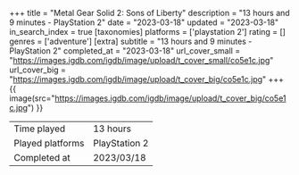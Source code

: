 +++
title = "Metal Gear Solid 2: Sons of Liberty"
description = "13 hours and 9 minutes - PlayStation 2"
date = "2023-03-18"
updated = "2023-03-18"
in_search_index = true
[taxonomies]
platforms = ['playstation 2']
rating = []
genres = ['adventure']
[extra]
subtitle = "13 hours and 9 minutes - PlayStation 2"
completed_at = "2023-03-18"
url_cover_small = "https://images.igdb.com/igdb/image/upload/t_cover_small/co5e1c.jpg"
url_cover_big = "https://images.igdb.com/igdb/image/upload/t_cover_big/co5e1c.jpg"
+++
{{ image(src="https://images.igdb.com/igdb/image/upload/t_cover_big/co5e1c.jpg") }}

|              |            |
| ------------ | ---------- |
| Time played  | 13 hours |
| Played platforms    | PlayStation 2 |
| Completed at | 2023/03/18 |


